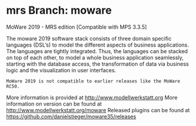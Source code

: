 #  mrs Branch: moware 
MoWare 2019   - MRS edition
[Compatible with MPS 3.3.5] 

The moware 2019 software stack consists of three domain specific languages (DSL’s) 
to model the different aspects of business applications. The languages are tightly 
integrated. Thus, the languages can be stacked on top of each other, to model a 
whole business application seamlessly, starting with the database access,
the transformation of data via business logic and the visualization in user interfaces.

```
MoWare 2019 is not compatible to earlier releases like the MoWare RC50. 
```

More information is provided at http://www.modellwerkstatt.org
More information on version can be found at http://www.modellwerkstatt.org/moware
Released plugins can be found at https://github.com/danielstieger/moware35/releases
